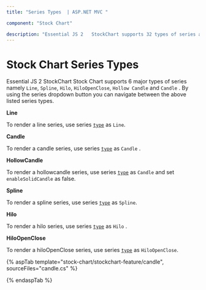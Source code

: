 ```yaml
---
title: "Series Types  | ASP.NET MVC "

component: "Stock Chart"

description: "Essential JS 2   StockChart supports 32 types of series and also supports different tpes customizations for each type of StockChart."
---
```


# Stock Chart Series Types

Essential JS 2 StockChart  Stock Chart supports 6 major types of series namely `Line`, `Spline`, `Hilo`, `HiloOpenClose`, `Hollow Candle` and `Candle` . By using the series dropdown button you can navigate between the above listed series types.

<!-- markdownlint-disable MD036 -->

**Line**

To render a line series, use series [`type`](https://help.syncfusion.com/cr/aspnetcore-js2/Syncfusion.EJ2.Charts.StockChartStockChartSeries.html#Syncfusion_EJ2_Charts_StockChartStockChartSeries_Type) as `Line`.

**Candle**

To render a candle series, use series [`type`](https://help.syncfusion.com/cr/aspnetcore-js2/Syncfusion.EJ2.Charts.StockChartStockChartSeries.html#Syncfusion_EJ2_Charts_StockChartStockChartSeries_Type) as `Candle` .

**HollowCandle**

To render a hollowcandle series, use series [`type`](https://help.syncfusion.com/cr/aspnetcore-js2/Syncfusion.EJ2.Charts.StockChartStockChartSeries.html#Syncfusion_EJ2_Charts_StockChartStockChartSeries_Type) as `Candle` and set `enableSolidCandle` as false.

**Spline**

To render a spline series, use series [`type`](https://help.syncfusion.com/cr/aspnetcore-js2/Syncfusion.EJ2.Charts.StockChartStockChartSeries.html#Syncfusion_EJ2_Charts_StockChartStockChartSeries_Type) as `Spline`.

**Hilo**

To render a hilo series, use series [`type`](https://help.syncfusion.com/cr/aspnetcore-js2/Syncfusion.EJ2.Charts.StockChartStockChartSeries.html#Syncfusion_EJ2_Charts_StockChartStockChartSeries_Type) as `Hilo` .

**HiloOpenClose**

To render a hiloOpenClose series, use series [`type`](https://help.syncfusion.com/cr/aspnetcore-js2/Syncfusion.EJ2.Charts.StockChartStockChartSeries.html#Syncfusion_EJ2_Charts_StockChartStockChartSeries_Type) as `HiloOpenClose`.

{% aspTab template="stock-chart/stockchart-feature/candle", sourceFiles="candle.cs" %}

{% endaspTab %}
